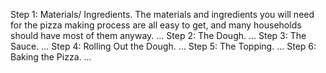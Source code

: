 Step 1: Materials/ Ingredients. The materials and ingredients you will need for the pizza making process are all easy to get, and many households should have most of them anyway. ...
Step 2: The Dough. ...
Step 3: The Sauce. ...
Step 4: Rolling Out the Dough. ...
Step 5: The Topping. ...
Step 6: Baking the Pizza. ...